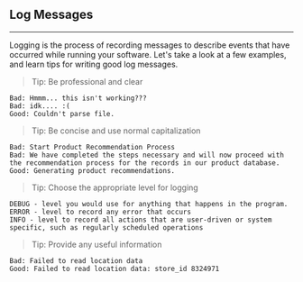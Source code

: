 Log Messages
---
---

Logging is the process of recording messages to describe events that have occurred while running your software. Let's take a look at a few examples, and learn tips for writing good log messages.

> Tip: Be professional and clear
```
Bad: Hmmm... this isn't working???
Bad: idk.... :(
Good: Couldn't parse file.
```

> Tip: Be concise and use normal capitalization
```
Bad: Start Product Recommendation Process
Bad: We have completed the steps necessary and will now proceed with the recommendation process for the records in our product database.
Good: Generating product recommendations.
```

> Tip: Choose the appropriate level for logging
```
DEBUG - level you would use for anything that happens in the program.
ERROR - level to record any error that occurs
INFO - level to record all actions that are user-driven or system specific, such as regularly scheduled operations
```

> Tip: Provide any useful information
```
Bad: Failed to read location data
Good: Failed to read location data: store_id 8324971
```
